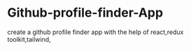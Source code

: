 # Github-profile-finder-App
create a github profile finder app with the help of react,redux toolkit,tailwind,

